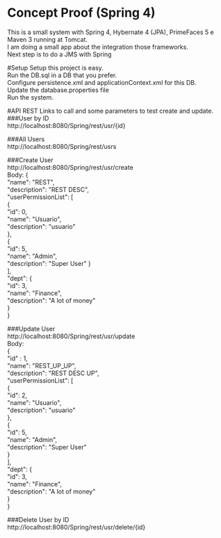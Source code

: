 # Concept Proof (Spring 4)
This is a small system with Spring 4, Hybernate 4 (JPA), PrimeFaces 5 e Maven 3 running at Tomcat.   
I am doing a small app about the integration those frameworks.   
Next step is to do a JMS with Spring

#Setup
Setup this project is easy.   
Run the DB.sql in a DB that you prefer.   
Configure persistence.xml and applicationContext.xml for this DB.   
Update the database.properties file   
Run the system.

#API REST
Links to call and some parameters to test create and update.   
###User by ID   
http://localhost:8080/Spring/rest/usr/{id}

###All Users   
http://localhost:8080/Spring/rest/usrs

###Create User   
http://localhost:8080/Spring/rest/usr/create   
Body:
{   
   "name": "REST",   
   "description": "REST DESC",   
   "userPermissionList":    [   
            {   
         "id": 0,   
         "name": "Usuario",   
         "description": "usuario"   
      },   
            {   
         "id": 5,   
         "name": "Admin",   
         "description": "Super User"  }   
   ],   
   "dept":    {   
      "id": 3,   
      "name": "Finance",   
      "description": "A lot of money"   
   }   
}   

###Update User   
http://localhost:8080/Spring/rest/usr/update   
Body:   
{   
	"id" : 1,   
   "name": "REST_UP_UP",   
   "description": "REST DESC UP",   
   "userPermissionList":    [   
            {   
         "id": 2,   
         "name": "Usuario",   
         "description": "usuario"   
      },   
            {   
         "id": 5,   
         "name": "Admin",   
         "description": "Super User"   
      }   
   ],   
   "dept":    {   
      "id": 3,   
      "name": "Finance",   
      "description": "A lot of money"   
   }   
}   

###Delete User by ID   
http://localhost:8080/Spring/rest/usr/delete/{id}


